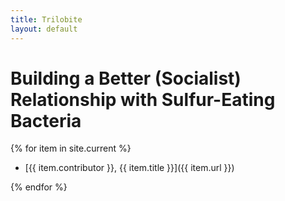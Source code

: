 ```yaml
---
title: Trilobite
layout: default
---
```


# Building a Better (Socialist) Relationship with Sulfur-Eating Bacteria

{% for item in site.current %}
-   [{{ item.contributor }}, {{ item.title }}]({{ item.url }})

{% endfor %}
